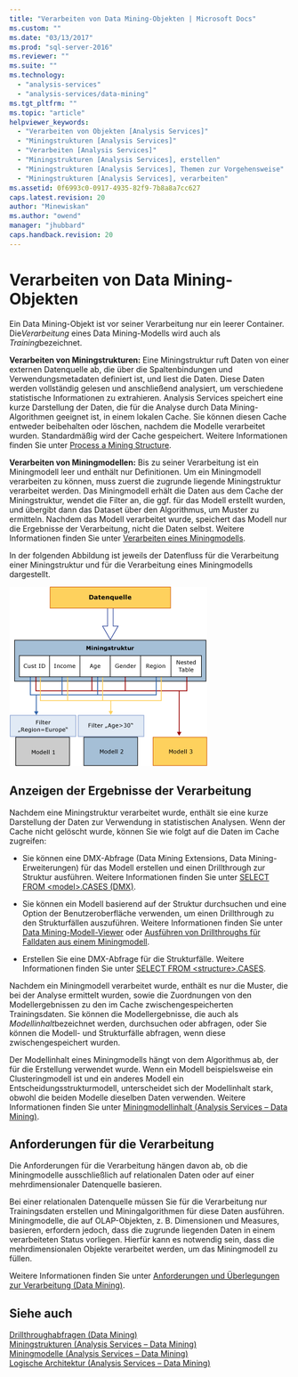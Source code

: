 ```yaml
---
title: "Verarbeiten von Data Mining-Objekten | Microsoft Docs"
ms.custom: ""
ms.date: "03/13/2017"
ms.prod: "sql-server-2016"
ms.reviewer: ""
ms.suite: ""
ms.technology: 
  - "analysis-services"
  - "analysis-services/data-mining"
ms.tgt_pltfrm: ""
ms.topic: "article"
helpviewer_keywords: 
  - "Verarbeiten von Objekten [Analysis Services]"
  - "Miningstrukturen [Analysis Services]"
  - "Verarbeiten [Analysis Services]"
  - "Miningstrukturen [Analysis Services], erstellen"
  - "Miningstrukturen [Analysis Services], Themen zur Vorgehensweise"
  - "Miningstrukturen [Analysis Services], verarbeiten"
ms.assetid: 0f6993c0-0917-4935-82f9-7b8a8a7cc627
caps.latest.revision: 20
author: "Minewiskan"
ms.author: "owend"
manager: "jhubbard"
caps.handback.revision: 20
---
```

# Verarbeiten von Data Mining-Objekten
  Ein Data Mining-Objekt ist vor seiner Verarbeitung nur ein leerer Container. Die*Verarbeitung* eines Data Mining-Modells wird auch als *Training*bezeichnet.  
  
 **Verarbeiten von Miningstrukturen:** Eine Miningstruktur ruft Daten von einer externen Datenquelle ab, die über die Spaltenbindungen und Verwendungsmetadaten definiert ist, und liest die Daten. Diese Daten werden vollständig gelesen und anschließend analysiert, um verschiedene statistische Informationen zu extrahieren. Analysis Services speichert eine kurze Darstellung der Daten, die für die Analyse durch Data Mining-Algorithmen geeignet ist, in einem lokalen Cache. Sie können diesen Cache entweder beibehalten oder löschen, nachdem die Modelle verarbeitet wurden. Standardmäßig wird der Cache gespeichert. Weitere Informationen finden Sie unter [Process a Mining Structure](../../analysis-services/data-mining/process-a-mining-structure.md).  
  
 **Verarbeiten von Miningmodellen:** Bis zu seiner Verarbeitung ist ein Miningmodell leer und enthält nur Definitionen. Um ein Miningmodell verarbeiten zu können, muss zuerst die zugrunde liegende Miningstruktur verarbeitet werden. Das Miningmodell erhält die Daten aus dem Cache der Miningstruktur, wendet die Filter an, die ggf. für das Modell erstellt wurden, und übergibt dann das Dataset über den Algorithmus, um Muster zu ermitteln. Nachdem das Modell verarbeitet wurde, speichert das Modell nur die Ergebnisse der Verarbeitung, nicht die Daten selbst. Weitere Informationen finden Sie unter [Verarbeiten eines Miningmodells](../../analysis-services/data-mining/process-a-mining-model.md).  
  
 In der folgenden Abbildung ist jeweils der Datenfluss für die Verarbeitung einer Miningstruktur und für die Verarbeitung eines Miningmodells dargestellt.  
  
 ![Datenverarbeitung: Quelle-zu-Struktur-zu-Modell](../../analysis-services/data-mining/media/dmcon-modelarch.gif "Datenverarbeitung: Quelle-zu-Struktur-zu-Modell")  
  
## Anzeigen der Ergebnisse der Verarbeitung  
 Nachdem eine Miningstruktur verarbeitet wurde, enthält sie eine kurze Darstellung der Daten zur Verwendung in statistischen Analysen. Wenn der Cache nicht gelöscht wurde, können Sie wie folgt auf die Daten im Cache zugreifen:  
  
-   Sie können eine DMX-Abfrage (Data Mining Extensions, Data Mining-Erweiterungen) für das Modell erstellen und einen Drillthrough zur Struktur ausführen. Weitere Informationen finden Sie unter [SELECT FROM &#60;model&#62;.CASES &#40;DMX&#41;](../Topic/SELECT%20FROM%20%3Cmodel%3E.CASES%20\(DMX\).md).  
  
-   Sie können ein Modell basierend auf der Struktur durchsuchen und eine Option der Benutzeroberfläche verwenden, um einen Drillthrough zu den Strukturfällen auszuführen. Weitere Informationen finden Sie unter [Data Mining-Modell-Viewer](../../analysis-services/data-mining/data-mining-model-viewers.md) oder [Ausführen von Drillthroughs für Falldaten aus einem Miningmodell](../../analysis-services/data-mining/drill-through-to-case-data-from-a-mining-model.md).  
  
-   Erstellen Sie eine DMX-Abfrage für die Strukturfälle. Weitere Informationen finden Sie unter [SELECT FROM &#60;structure&#62;.CASES](../Topic/SELECT%20FROM%20%3Cstructure%3E.CASES.md).  
  
 Nachdem ein Miningmodell verarbeitet wurde, enthält es nur die Muster, die bei der Analyse ermittelt wurden, sowie die Zuordnungen von den Modellergebnissen zu den im Cache zwischengespeicherten Trainingsdaten. Sie können die Modellergebnisse, die auch als *Modellinhalt*bezeichnet werden, durchsuchen oder abfragen, oder Sie können die Modell- und Strukturfälle abfragen, wenn diese zwischengespeichert wurden.  
  
 Der Modellinhalt eines Miningmodells hängt von dem Algorithmus ab, der für die Erstellung verwendet wurde. Wenn ein Modell beispielsweise ein Clusteringmodell ist und ein anderes Modell ein Entscheidungsstrukturmodell, unterscheidet sich der Modellinhalt stark, obwohl die beiden Modelle dieselben Daten verwenden. Weitere Informationen finden Sie unter [Miningmodellinhalt &#40;Analysis Services – Data Mining&#41;](../../analysis-services/data-mining/mining-model-content-analysis-services-data-mining.md).  
  
## Anforderungen für die Verarbeitung  
 Die Anforderungen für die Verarbeitung hängen davon ab, ob die Miningmodelle ausschließlich auf relationalen Daten oder auf einer mehrdimensionaler Datenquelle basieren.  
  
 Bei einer relationalen Datenquelle müssen Sie für die Verarbeitung nur Trainingsdaten erstellen und Miningalgorithmen für diese Daten ausführen. Miningmodelle, die auf OLAP-Objekten, z. B. Dimensionen und Measures, basieren, erfordern jedoch, dass die zugrunde liegenden Daten in einem verarbeiteten Status vorliegen. Hierfür kann es notwendig sein, dass die mehrdimensionalen Objekte verarbeitet werden, um das Miningmodell zu füllen.  
  
 Weitere Informationen finden Sie unter [Anforderungen und Überlegungen zur Verarbeitung &#40;Data Mining&#41;](../../analysis-services/data-mining/processing-requirements-and-considerations-data-mining.md).  
  
## Siehe auch  
 [Drillthroughabfragen &#40;Data Mining&#41;](../../analysis-services/data-mining/drillthrough-queries-data-mining.md)   
 [Miningstrukturen &#40;Analysis Services – Data Mining&#41;](../../analysis-services/data-mining/mining-structures-analysis-services-data-mining.md)   
 [Miningmodelle &#40;Analysis Services – Data Mining&#41;](../../analysis-services/data-mining/mining-models-analysis-services-data-mining.md)   
 [Logische Architektur &#40;Analysis Services – Data Mining&#41;](../../analysis-services/data-mining/logical-architecture-analysis-services-data-mining.md)  
  
  